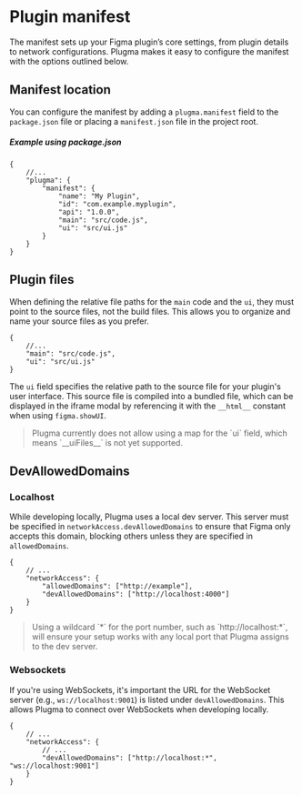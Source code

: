 # Plugin manifest

The manifest sets up your Figma plugin’s core settings, from plugin details to network configurations. Plugma makes it easy to configure the manifest with the options outlined below.

## Manifest location

You can configure the manifest by adding a `plugma.manifest` field to the `package.json` file or placing a `manifest.json` file in the project root.

<!-- <blockquote class="info">
It's important that the path in the `main` and `ui` field point to the source files, and not the build files.
</blockquote> -->

##### Example using package.json

```jsonc
{
	//...
	"plugma": {
		"manifest": {
			"name": "My Plugin",
			"id": "com.example.myplugin",
			"api": "1.0.0",
			"main": "src/code.js",
			"ui": "src/ui.js"
		}
	}
}
```

## Plugin files

When defining the relative file paths for the `main` code and the `ui`, they must point to the source files, not the build files. This allows you to organize and name your source files as you prefer.

```jsonc
{
	//...
	"main": "src/code.js",
	"ui": "src/ui.js"
}
```

The `ui` field specifies the relative path to the source file for your plugin's user interface. This source file is compiled into a bundled file, which can be displayed in the iframe modal by referencing it with the `__html__` constant when using `figma.showUI`.

<blockquote class="warning">
Plugma currently does not allow using a map for the `ui` field, which means `__uiFiles__` is not yet supported.
</blockquote>

## DevAllowedDomains

### Localhost

While developing locally, Plugma uses a local dev server. This server must be specified in `networkAccess.devAllowedDomains` to ensure that Figma only accepts this domain, blocking others unless they are specified in `allowedDomains`.

```jsonc
{
	// ...
	"networkAccess": {
		"allowedDomains": ["http://example"],
		"devAllowedDomains": ["http://localhost:4000"]
	}
}
```

<blockquote class="info">
Using a wildcard `*` for the port number, such as `http://localhost:*`, will ensure your setup works with any local port that Plugma assigns to the dev server.
</blockquote>

### Websockets

If you're using WebSockets, it's important the URL for the WebSocket server (e.g., `ws://localhost:9001`) is listed under `devAllowedDomains`. This allows Plugma to connect over WebSockets when developing locally.

```jsonc
{
	// ...
	"networkAccess": {
		// ...
		"devAllowedDomains": ["http://localhost:*", "ws://localhost:9001"]
	}
}
```
